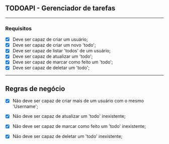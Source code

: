 ## TODOAPI - Gerenciador de tarefas

---

### Requisitos

- [x] Deve ser capaz de criar um usuário;
- [x] Deve ser capaz de criar um novo 'todo';
- [x] Deve ser capaz de listar 'todos' de um usuário;
- [x] Deve ser capaz de atualizar um 'todo';
- [x] Deve ser capaz de marcar como feito um 'todo';
- [x] Deve ser capaz de deletar um 'todo';

---

## Regras de negócio

- [x] Não deve ser capaz de criar mais de um usuário com o mesmo 'Username';
- [x] Não deve ser capaz de atualizar um 'todo' inexistente;
- [x] Não deve ser capaz de marcar como feito um 'todo' inexistente;
- [x] Não deve ser capaz de deletar um 'todo' inexistente;
 